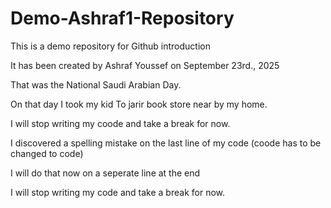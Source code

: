 # Demo-Ashraf1-Repository
This is a demo repository for Github introduction 

It has been created by Ashraf Youssef on September 23rd., 2025

That was the National Saudi Arabian Day.

On that day I took my kid To jarir book store near by my home.

I will stop writing my coode and take a break for now.

I discovered a spelling mistake on the last line of my code (coode has to be changed to code)

I will do that now on a seperate line at the end

I will stop writing my code and take a break for now.
